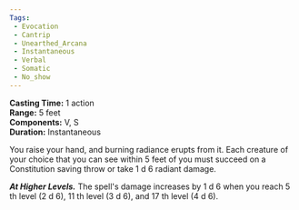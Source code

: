 ```yaml
---
Tags:
 - Evocation
 - Cantrip
 - Unearthed_Arcana
 - Instantaneous
 - Verbal
 - Somatic
 - No_show
---
```


**Casting Time:** 1 action  
**Range:** 5 feet  
**Components:** V, S  
**Duration:** Instantaneous

You raise your hand, and burning radiance erupts from it. Each creature of your choice that you can see within 5 feet of you must succeed on a Constitution saving throw or take 1 d 6 radiant damage.

**_At Higher Levels._** The spell's damage increases by 1 d 6 when you reach 5 th level (2 d 6), 11 th level (3 d 6), and 17 th level (4 d 6).